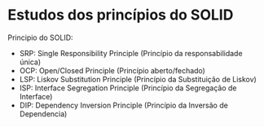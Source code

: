 # Estudos dos princípios do SOLID #

Principio do SOLID: 

- SRP: Single Responsibility Principle (Princípio da responsabilidade única)
- OCP: Open/Closed Principle (Princípio aberto/fechado)
- LSP: Liskov Substitution Principle (Princípio da Substituição de Liskov)
- ISP: Interface Segregation Principle (Princípio da Segregação de Interface)
- DIP: Dependency Inversion Principle (Princípio da Inversão de Dependencia) 

